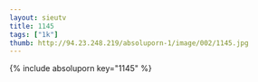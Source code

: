 ```yaml
--- 
layout: sieutv
title: 1145
tags: ["1k"]
thumb: http://94.23.248.219/absoluporn-1/image/002/1145.jpg
---
```

{% include absoluporn key="1145" %} 
